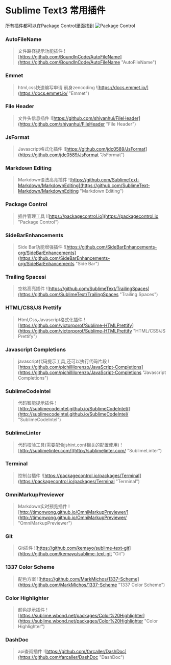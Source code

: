 # Sublime Text3 常用插件
所有插件都可以在Package Control里面找到
![Package Control](https://packagecontrol.io "Package Control")

### AutoFileName
> 文件路径提示功能插件
![https://github.com/BoundInCode/AutoFileName](https://github.com/BoundInCode/AutoFileName "AutoFileName")

### Emmet
> html,css快速编写申请 前身zencoding
![https://docs.emmet.io/](https://docs.emmet.io/ "Emmet")

### File Header
> 文件头信息插件
![https://github.com/shiyanhui/FileHeader](https://github.com/shiyanhui/FileHeader "File Header")

### JsFormat
> Javascript格式化插件
![https://github.com/jdc0589/JsFormat](https://github.com/jdc0589/JsFormat "JsFormat")

### Markdown Editing
> Markdown语法高亮插件
![https://github.com/SublimeText-Markdown/MarkdownEditing](https://github.com/SublimeText-Markdown/MarkdownEditing "Markdown Editing")

### Package Control
> 插件管理工具
![https://packagecontrol.io](https://packagecontrol.io "Package Control")

### Side​Bar​Enhancements
> Side Bar功能增强插件
![https://github.com/SideBarEnhancements-org/SideBarEnhancements](https://github.com/SideBarEnhancements-org/SideBarEnhancements "Side Bar")

### Trailing Spacesi
> 空格高亮插件
![https://github.com/SublimeText/TrailingSpaces](https://github.com/SublimeText/TrailingSpaces "Trailing Spaces")

### HTML/CSS/JS Prettify
> Html,Css,Javascript格式化插件
![https://github.com/victorporof/Sublime-HTMLPrettify](https://github.com/victorporof/Sublime-HTMLPrettify "HTML/CSS/JS Prettify")

### Javascript Completions
> javascript代码提示工具,还可以执行代码片段
![https://github.com/pichillilorenzo/JavaScript-Completions](https://github.com/pichillilorenzo/JavaScript-Completions "Javascript Completions")

### SublimeCodeIntel
> 代码智能提示插件
![http://sublimecodeintel.github.io/SublimeCodeIntel/](http://sublimecodeintel.github.io/SublimeCodeIntel/ "SublimeCodeIntel")

### SublimeLinter
> 代码校验工具(需要配合jshint.conf相关的配置使用)
![http://sublimelinter.com/](http://sublimelinter.com/ "SublimeLinter")

### Terminal
> 控制台插件
![https://packagecontrol.io/packages/Terminal](https://packagecontrol.io/packages/Terminal "Terminal")

### OmniMarkupPreviewer
> Markdown实时预览插件
![http://timonwong.github.io/OmniMarkupPreviewer/](http://timonwong.github.io/OmniMarkupPreviewer/ "OmniMarkupPreviewer")

### Git
> Git插件
![https://github.com/kemayo/sublime-text-git](https://github.com/kemayo/sublime-text-git "Git")

### 1337 Color Scheme
> 配色方案
![https://github.com/MarkMichos/1337-Scheme](https://github.com/MarkMichos/1337-Scheme "1337 Color Scheme")

### Color Highlighter
> 颜色提示插件
![https://sublime.wbond.net/packages/Color%20Highlighter](https://sublime.wbond.net/packages/Color%20Highlighter "Color Highlighter")

### DashDoc
> api查阅插件
![https://github.com/farcaller/DashDoc](https://github.com/farcaller/DashDoc "DashDoc")



